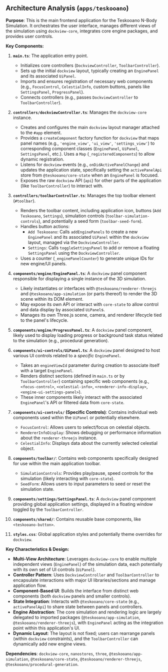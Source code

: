 ## Architecture Analysis (`apps/teskooano`)

**Purpose**: This is the main frontend application for the Teskooano N-Body Simulation. It orchestrates the user interface, manages different views of the simulation using `dockview-core`, integrates core engine packages, and provides user controls.

**Key Components:**

1.  **`main.ts`**: The application entry point.

    - Initializes core controllers (`DockviewController`, `ToolbarController`).
    - Sets up the initial `dockview` layout, typically creating an `EnginePanel` and its associated `UiPanel`.
    - Imports and ensures registration of necessary web components (e.g., `FocusControl`, `CelestialInfo`, custom buttons, panels like `SettingsPanel`, `ProgressPanel`).
    - Connects controllers (e.g., passes `DockviewController` to `ToolbarController`).

2.  **`controllers/dockviewController.ts`**: Manages the `dockview-core` instance.

    - Creates and configures the main `dockview` layout manager attached to the `#app` element.
    - Provides a `createComponent` factory function for `dockview` that maps panel names (e.g., `'engine_view'`, `'ui_view'`, `'settings_view'`) to corresponding component classes (`EnginePanel`, `UiPanel`, `SettingsPanel`, etc.). Uses a `Map` (`_registeredComponents`) to allow dynamic registration.
    - Listens for `dockview` events (e.g., `onDidActivePanelChange`) and updates the application state, specifically setting the `activePanelApi` store from `@teskooano/core-state` when an `EnginePanel` is focused.
    - Exposes the raw `dockview` API (`api`) for other parts of the application (like `ToolbarController`) to interact with.

3.  **`controllers/toolbarController.ts`**: Manages the top toolbar element (`#toolbar`).

    - Renders the toolbar content, including application icon, buttons (`Add Teskooano`, `Settings`), simulation controls (`toolbar-simulation-controls`), and potentially a seed form (`toolbar-seed-form`).
    - Handles button actions:
      - `Add Teskooano`: Calls `addEnginePanels` to create a new `EnginePanel` and its associated `UiPanel` within the `dockview` layout, managed via the `DockviewController`.
      - `Settings`: Calls `toggleSettingsPanel` to add or remove a floating `SettingsPanel` using the `DockviewController`.
    - Uses a counter (`_enginePanelCounter`) to generate unique IDs for new engine/UI panels.

4.  **`components/engine/EnginePanel.ts`**: A `dockview` panel component responsible for displaying a single instance of the 3D simulation.

    - Likely instantiates or interfaces with `@teskooano/renderer-threejs` and `@teskooano/app-simulation` (or parts thereof) to render the 3D scene within its DOM element.
    - May expose its own API or interact with `core-state` to allow control and data display by associated `UiPanel`s.
    - Manages its own Three.js scene, camera, and renderer lifecycle tied to the panel's lifecycle.

5.  **`components/engine/ProgressPanel.ts`**: A `dockview` panel component, likely used to display loading progress or background task status related to the simulation (e.g., procedural generation).

6.  **`components/ui-controls/UiPanel.ts`**: A `dockview` panel designed to host various UI controls related to a _specific_ `EnginePanel`.

    - Takes an `engineViewId` parameter during creation to associate itself with a target `EnginePanel`.
    - Renders distinct sections (defined in `main.ts` or by `ToolbarController`) containing specific web components (e.g., `<focus-control>`, `<celestial-info>`, `<renderer-info-display>`, `<engine-ui-settings-panel>`).
    - These inner components likely interact with the associated `EnginePanel`'s API or filtered data from `core-state`.

7.  **`components/ui-controls/` (Specific Controls)**: Contains individual web components used within the `UiPanel` or potentially elsewhere.

    - `FocusControl`: Allows users to select/focus on celestial objects.
    - `RendererInfoDisplay`: Shows debugging or performance information about the `renderer-threejs` instance.
    - `CelestialInfo`: Displays data about the currently selected celestial object.

8.  **`components/toolbar/`**: Contains web components specifically designed for use within the main application toolbar.

    - `SimulationControls`: Provides play/pause, speed controls for the simulation (likely interacting with `core-state`).
    - `SeedForm`: Allows users to input parameters to seed or reset the simulation state.

9.  **`components/settings/SettingsPanel.ts`**: A `dockview` panel component providing global application settings, displayed in a floating window toggled by the `ToolbarController`.

10. **`components/shared/`**: Contains reusable base components, like `<teskooano-button>`.

11. **`styles.css`**: Global application styles and potentially theme overrides for `dockview`.

**Key Characteristics & Design:**

- **Multi-View Architecture**: Leverages `dockview-core` to enable multiple independent views (`EnginePanel`) of the simulation data, each potentially with its own set of UI controls (`UiPanel`).
- **Controller Pattern**: Uses `DockviewController` and `ToolbarController` to encapsulate interactions with major UI libraries/sections and manage application flow.
- **Component-Based UI**: Builds the interface from distinct web components (both `dockview` panels and smaller controls).
- **State Integration**: Interacts with `@teskooano/core-state` (e.g., `activePanelApi`) to share state between panels and controllers.
- **Engine Abstraction**: The core simulation and rendering logic are largely delegated to imported packages (`@teskooano/app-simulation`, `@teskooano/renderer-threejs`), with `EnginePanel` acting as the integration point within this application's UI.
- **Dynamic Layout**: The layout is not fixed; users can rearrange panels (within `dockview` constraints), and the `ToolbarController` can dynamically add new engine views.

**Dependencies**: `dockview-core`, `nanostores`, `three`, `@teskooano/app-simulation`, `@teskooano/core-state`, `@teskooano/renderer-threejs`, `@teskooano/procedural-generation`.
